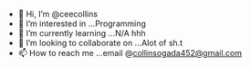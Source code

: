 - 👋 Hi, I’m @ceecollins
- 👀 I’m interested in ...Programming
- 🌱 I’m currently learning ...N/A hhh
- 💞️ I’m looking to collaborate on ...Alot of sh.t
- 📫 How to reach me ...email @collinsogada452@gmail.com 

<!---
ceecollins/ceecollins is a ✨ special ✨ repository because its `README.md` (this file) appears on your GitHub profile.
You can click the Preview link to take a look at your changes.
--->
